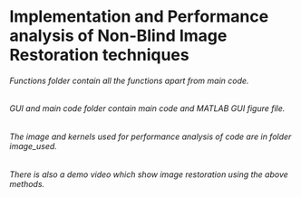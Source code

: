 # Implementation and Performance analysis of Non-Blind Image Restoration techniques
###### Functions folder contain all the functions apart from main code.
###### GUI and main code folder contain main code and MATLAB GUI figure file. 
###### The image and kernels used for performance analysis of code are in folder image_used. 
###### There is also a demo video which show image restoration using the above methods.
